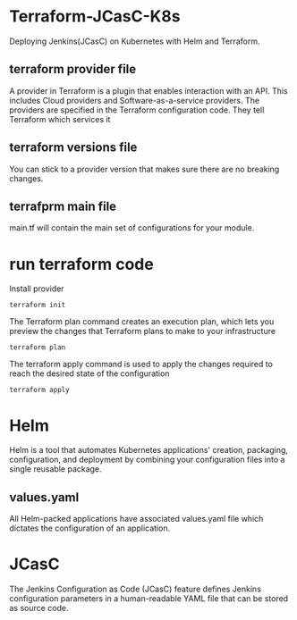 # Terraform-JCasC-K8s
Deploying Jenkins(JCasC) on Kubernetes with Helm and Terraform.
## terraform provider file
A provider in Terraform is a plugin that enables interaction with an API. This includes Cloud providers and Software-as-a-service providers. The providers are specified in the Terraform configuration code. They tell Terraform which services it 
## terraform versions file
You can stick to a provider version that makes sure there are no breaking changes.
## terrafprm main file
main.tf will contain the main set of configurations for your module.
# run terraform code
Install provider

```shell
terraform init
```
The Terraform plan command creates an execution plan, which lets you preview the changes that Terraform plans to make to your infrastructure

```shell
terraform plan
```
The terraform apply command is used to apply the changes required to reach the desired state of the configuration
```shell
terraform apply
```
# Helm
Helm is a tool that automates Kubernetes applications' creation, packaging, configuration, and deployment by combining your configuration files into a single reusable package.
## values.yaml
All Helm-packed applications have associated values.yaml file which dictates the configuration of an application.
# JCasC
The Jenkins Configuration as Code (JCasC) feature defines Jenkins configuration parameters in a human-readable YAML file that can be stored as source code.
